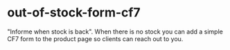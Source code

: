 # out-of-stock-form-cf7
"Informe when stock is back". When there is no stock you can add a simple CF7 form to the product page so clients can reach out to you.
